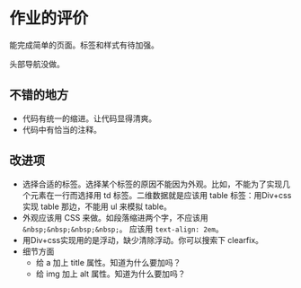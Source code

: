 # 作业的评价
能完成简单的页面。标签和样式有待加强。

头部导航没做。

## 不错的地方
* 代码有统一的缩进。让代码显得清爽。
* 代码中有恰当的注释。

## 改进项
* 选择合适的标签。选择某个标签的原因不能因为外观。比如，不能为了实现几个元素在一行而选择用 td 标签。二维数据就是应该用 table 标签：用Div+css实现 table 那边，不能用 ul 来模拟 table。
* 外观应该用 CSS 来做。如段落缩进两个字，不应该用 `&nbsp;&nbsp;&nbsp;&nbsp;`。 应该用 `text-align: 2em`。
* 用Div+css实现用的是浮动，缺少清除浮动。你可以搜索下 clearfix。
* 细节方面
  * 给 a 加上 title 属性。知道为什么要加吗？
  * 给 img 加上 alt 属性。知道为什么要加吗？

